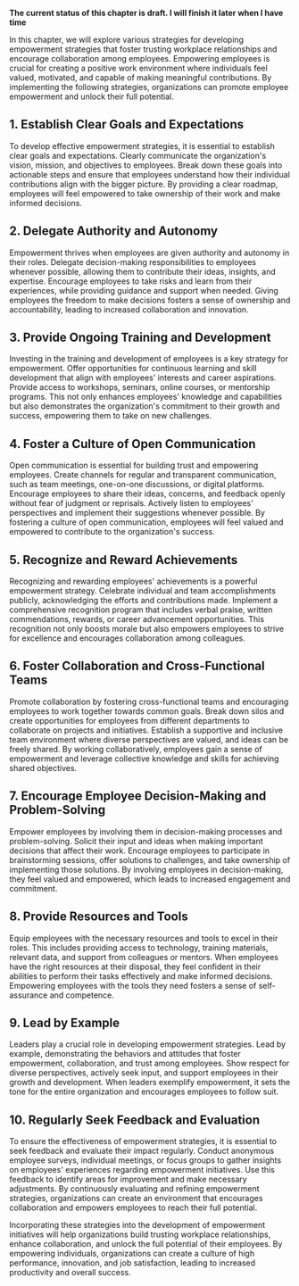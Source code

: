 **The current status of this chapter is draft. I will finish it later when I have time**

In this chapter, we will explore various strategies for developing empowerment strategies that foster trusting workplace relationships and encourage collaboration among employees. Empowering employees is crucial for creating a positive work environment where individuals feel valued, motivated, and capable of making meaningful contributions. By implementing the following strategies, organizations can promote employee empowerment and unlock their full potential.

**1. Establish Clear Goals and Expectations**
---------------------------------------------

To develop effective empowerment strategies, it is essential to establish clear goals and expectations. Clearly communicate the organization's vision, mission, and objectives to employees. Break down these goals into actionable steps and ensure that employees understand how their individual contributions align with the bigger picture. By providing a clear roadmap, employees will feel empowered to take ownership of their work and make informed decisions.

**2. Delegate Authority and Autonomy**
--------------------------------------

Empowerment thrives when employees are given authority and autonomy in their roles. Delegate decision-making responsibilities to employees whenever possible, allowing them to contribute their ideas, insights, and expertise. Encourage employees to take risks and learn from their experiences, while providing guidance and support when needed. Giving employees the freedom to make decisions fosters a sense of ownership and accountability, leading to increased collaboration and innovation.

**3. Provide Ongoing Training and Development**
-----------------------------------------------

Investing in the training and development of employees is a key strategy for empowerment. Offer opportunities for continuous learning and skill development that align with employees' interests and career aspirations. Provide access to workshops, seminars, online courses, or mentorship programs. This not only enhances employees' knowledge and capabilities but also demonstrates the organization's commitment to their growth and success, empowering them to take on new challenges.

**4. Foster a Culture of Open Communication**
---------------------------------------------

Open communication is essential for building trust and empowering employees. Create channels for regular and transparent communication, such as team meetings, one-on-one discussions, or digital platforms. Encourage employees to share their ideas, concerns, and feedback openly without fear of judgment or reprisals. Actively listen to employees' perspectives and implement their suggestions whenever possible. By fostering a culture of open communication, employees will feel valued and empowered to contribute to the organization's success.

**5. Recognize and Reward Achievements**
----------------------------------------

Recognizing and rewarding employees' achievements is a powerful empowerment strategy. Celebrate individual and team accomplishments publicly, acknowledging the efforts and contributions made. Implement a comprehensive recognition program that includes verbal praise, written commendations, rewards, or career advancement opportunities. This recognition not only boosts morale but also empowers employees to strive for excellence and encourages collaboration among colleagues.

**6. Foster Collaboration and Cross-Functional Teams**
------------------------------------------------------

Promote collaboration by fostering cross-functional teams and encouraging employees to work together towards common goals. Break down silos and create opportunities for employees from different departments to collaborate on projects and initiatives. Establish a supportive and inclusive team environment where diverse perspectives are valued, and ideas can be freely shared. By working collaboratively, employees gain a sense of empowerment and leverage collective knowledge and skills for achieving shared objectives.

**7. Encourage Employee Decision-Making and Problem-Solving**
-------------------------------------------------------------

Empower employees by involving them in decision-making processes and problem-solving. Solicit their input and ideas when making important decisions that affect their work. Encourage employees to participate in brainstorming sessions, offer solutions to challenges, and take ownership of implementing those solutions. By involving employees in decision-making, they feel valued and empowered, which leads to increased engagement and commitment.

**8. Provide Resources and Tools**
----------------------------------

Equip employees with the necessary resources and tools to excel in their roles. This includes providing access to technology, training materials, relevant data, and support from colleagues or mentors. When employees have the right resources at their disposal, they feel confident in their abilities to perform their tasks effectively and make informed decisions. Empowering employees with the tools they need fosters a sense of self-assurance and competence.

**9. Lead by Example**
----------------------

Leaders play a crucial role in developing empowerment strategies. Lead by example, demonstrating the behaviors and attitudes that foster empowerment, collaboration, and trust among employees. Show respect for diverse perspectives, actively seek input, and support employees in their growth and development. When leaders exemplify empowerment, it sets the tone for the entire organization and encourages employees to follow suit.

**10. Regularly Seek Feedback and Evaluation**
----------------------------------------------

To ensure the effectiveness of empowerment strategies, it is essential to seek feedback and evaluate their impact regularly. Conduct anonymous employee surveys, individual meetings, or focus groups to gather insights on employees' experiences regarding empowerment initiatives. Use this feedback to identify areas for improvement and make necessary adjustments. By continuously evaluating and refining empowerment strategies, organizations can create an environment that encourages collaboration and empowers employees to reach their full potential.

Incorporating these strategies into the development of empowerment initiatives will help organizations build trusting workplace relationships, enhance collaboration, and unlock the full potential of their employees. By empowering individuals, organizations can create a culture of high performance, innovation, and job satisfaction, leading to increased productivity and overall success.
